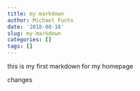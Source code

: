 ```yaml
---
title: my markdown
author: Michael Fuchs
date: '2018-08-16'
slug: my-markdown
categories: []
tags: []
---
```


this is my first markdown for my homepage


changes